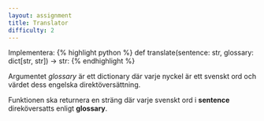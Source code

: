 ```yaml
---
layout: assignment
title: Translator
difficulty: 2
---
```

Implementera:
{% highlight python %}
def translate(sentence: str, glossary: dict[str, str]) -> str:
{% endhighlight %}

Argumentet *glossary* är ett dictionary där varje nyckel är ett svenskt ord och värdet dess engelska direktöversättning.

Funktionen ska returnera en sträng där varje svenskt ord i **sentence** direköversatts enligt **glossary**.

<script>

function randint(a, b) {
    return Math.floor(Math.random() * (b - a + 1)) + a
}

function shuffleObjectKeys(obj) {
    const entries = Object.entries(obj)
    const shuffled = {}

    while (0 < entries.length) {
        const index = Math.floor(Math.random() * entries.length)
        const [key, value] = entries.splice(index, 1)[0]
        shuffled[key] = value
    }

    return shuffled
}

const sentences = [
  {
    "sentence": "hunden skällde på hunden i fönstret och jag blev förvånad",
    "glossary": {
      "hunden": "the dog",
      "skällde": "barked",
      "på": "at",
      "i": "in",
      "fönstret": "the mirror",
      "och": "and",
      "jag": "i",
      "blev": "was",
      "förvånad": "surprised"
    }
  },
  {
    "sentence": "katten sprang upp i rummet och musen rymde",
    "glossary": {
      "katten": "the cat",
      "sprang": "ran",
      "upp": "up",
      "i": "in",
      "rummet": "the room",
      "och": "and",
      "musen": "the mouse",
      "rymde": "escaped"
    }
  },
  {
    "sentence": "flickan gick till parken med sin hund",
    "glossary": {
      "flickan": "the girl",
      "gick": "walked",
      "till": "to",
      "parken": "the park",
      "med": "with",
      "sin": "her",
      "hund": "dog"
    }
  },
  {
    "sentence": "pojken lekte med en boll i trädgården",
    "glossary": {
      "pojken": "the boy",
      "lekte": "played",
      "med": "with",
      "en": "a",
      "boll": "ball",
      "i": "in",
      "trädgården": "the garden"
    }
  },
  {
    "sentence": "katten sov under soffan hela dagen",
    "glossary": {
      "katten": "the cat",
      "sov": "slept",
      "under": "under",
      "soffan": "the sofa",
      "hela": "the whole",
      "dagen": "day"
    }
  },
  {
    "sentence": "de simmade i sjön tills solen gick ner",
    "glossary": {
      "de": "they",
      "simmade": "swam",
      "i": "in",
      "sjön": "the lake",
      "tills": "until",
      "solen": "the sun",
      "gick": "went",
      "ner": "down"
    }
  },
  {
    "sentence": "vi cyklade till skolan varje dag",
    "glossary": {
      "vi": "we",
      "cyklade": "cycled",
      "till": "to",
      "skolan": "the school",
      "varje": "every",
      "dag": "day"
    }
  },
  {
    "sentence": "hon skrev ett brev till sin vän",
    "glossary": {
      "hon": "she",
      "skrev": "wrote",
      "ett": "a",
      "brev": "letter",
      "till": "to",
      "sin": "her",
      "vän": "friend"
    }
  },
  {
    "sentence": "de byggde en koja i skogen",
    "glossary": {
      "de": "they",
      "byggde": "built",
      "en": "a",
      "koja": "hut",
      "i": "in",
      "skogen": "the forest"
    }
  },
  {
    "sentence": "pappan lagade mat i det lilla huset",
    "glossary": {
      "pappan": "the father",
      "lagade": "cooked",
      "mat": "food",
      "i": "in",
      "det": "the",
      "lilla": "small",
      "huset": "house"
    }
  },
  {
    "sentence": "barnet ritade en bil med krita",
    "glossary": {
      "barnet": "the child",
      "ritade": "drew",
      "en": "a",
      "bil": "car",
      "med": "with",
      "krita": "crayon"
    }
  },
  {
    "sentence": "en fisk simmade snabbt i vattnet",
    "glossary": {
      "en": "a",
      "fisk": "fish",
      "simmade": "swam",
      "snabbt": "quickly",
      "i": "in",
      "vattnet": "the water"
    }
  },
  {
    "sentence": "en man satt vid elden och drack te",
    "glossary": {
      "en": "a",
      "man": "man",
      "satt": "sat",
      "vid": "by",
      "elden": "the fire",
      "och": "and",
      "drack": "drank",
      "te": "tea"
    }
  },
  {
    "sentence": "huset hade vita fönster med blommor",
    "glossary": {
      "huset": "the house",
      "hade": "had",
      "vita": "white",
      "fönster": "windows",
      "med": "with",
      "blommor": "flowers"
    }
  },
  {
    "sentence": "barnen sjöng en visa i rummet",
    "glossary": {
      "barnen": "the children",
      "sjöng": "sang",
      "en": "a",
      "visa": "song",
      "i": "in",
      "rummet": "the room"
    }
  },
  {
    "sentence": "hon hittade en bok under sängen",
    "glossary": {
      "hon": "she",
      "hittade": "found",
      "en": "a",
      "bok": "book",
      "under": "under",
      "sängen": "the bed"
    }
  },
  {
    "sentence": "farfar fixade cykeln i garaget",
    "glossary": {
      "farfar": "grandfather",
      "fixade": "fixed",
      "cykeln": "the bike",
      "i": "in",
      "garaget": "the garage"
    }
  },
  {
    "sentence": "de satt tysta vid bordet och log",
    "glossary": {
      "de": "they",
      "satt": "sat",
      "tysta": "quiet",
      "vid": "at",
      "bordet": "the table",
      "och": "and",
      "log": "smiled"
    }
  },
  {
    "sentence": "lampan lyste svagt i natten",
    "glossary": {
      "lampan": "the lamp",
      "lyste": "shone",
      "svagt": "dimly",
      "i": "in",
      "natten": "the night"
    }
  },
  {
    "sentence": "en kvinna gick tyst genom staden",
    "glossary": {
      "en": "a",
      "kvinna": "woman",
      "gick": "walked",
      "tyst": "silently",
      "genom": "through",
      "staden": "the city"
    }
  },
  {
    "sentence": "vinden susade i trädens kronor",
    "glossary": {
      "vinden": "the wind",
      "susade": "whispered",
      "i": "in",
      "trädens": "the trees'",
      "kronor": "crowns"
    }
  },
  {
    "sentence": "isbjörn gick ensam över isen",
    "glossary": {
      "isbjörn": "polar bear",
      "gick": "walked",
      "ensam": "alone",
      "över": "across",
      "isen": "the ice"
    }
  },
  {
    "sentence": "en liten båt gled ut i sjön",
    "glossary": {
      "en": "a",
      "liten": "small",
      "båt": "boat",
      "gled": "glided",
      "ut": "out",
      "i": "into",
      "sjön": "the lake"
    }
  },
  {
    "sentence": "flickan tappade sin hatt i vinden",
    "glossary": {
      "flickan": "the girl",
      "tappade": "dropped",
      "sin": "its",
      "hatt": "hat",
      "i": "in",
      "vinden": "the wind"
    }
  },
  {
    "sentence": "en myra bar ett blad hem",
    "glossary": {
      "en": "an",
      "myra": "ant",
      "bar": "carried",
      "ett": "a",
      "blad": "leaf",
      "hem": "home"
    }
  },
  {
    "sentence": "en pojke skrattade i regnet",
    "glossary": {
      "en": "a",
      "pojke": "boy",
      "skrattade": "laughed",
      "i": "in",
      "regnet": "the rain"
    }
  },
  {
    "sentence": "boken låg kvar vid sängen hela natten",
    "glossary": {
      "boken": "the book",
      "låg": "lay",
      "kvar": "left",
      "vid": "by",
      "sängen": "the bed",
      "hela": "all",
      "natten": "the night"
    }
  },
  {
    "sentence": "de tittade upp mot himlen i tystnad",
    "glossary": {
      "de": "they",
      "tittade": "looked",
      "upp": "up",
      "mot": "toward",
      "himlen": "the sky",
      "i": "in",
      "tystnad": "silence"
    }
  },
  {
    "sentence": "en fågel satt ensam i ett träd",
    "glossary": {
      "en": "a",
      "fågel": "bird",
      "satt": "sat",
      "ensam": "alone",
      "i": "in",
      "ett": "a",
      "träd": "tree"
    }
  },
  {
    "sentence": "mamma gav mig en bok att läsa",
    "glossary": {
      "mamma": "mom",
      "gav": "gave",
      "mig": "me",
      "en": "a",
      "bok": "book",
      "att": "to",
      "läsa": "read"
    }
  },
  {
    "sentence": "han gick hem med sin väska",
    "glossary": {
      "han": "he",
      "gick": "walked",
      "hem": "home",
      "med": "with",
      "sin": "his",
      "väska": "bag"
    }
  },
  {
    "sentence": "vi satt ute och lyssnade till regnet",
    "glossary": {
      "vi": "we",
      "satt": "sat",
      "ute": "outside",
      "och": "and",
      "lyssnade": "listened",
      "till": "to",
      "regnet": "the rain"
    }
  },
  {
    "sentence": "barnet ritade ett hus med rök",
    "glossary": {
      "barnet": "the child",
      "ritade": "drew",
      "ett": "a",
      "hus": "house",
      "med": "with",
      "rök": "smoke"
    }
  },
  {
    "sentence": "de lämnade platsen utan ljud",
    "glossary": {
      "de": "they",
      "lämnade": "left",
      "platsen": "the place",
      "utan": "without",
      "ljud": "sound"
    }
  },
  {
    "sentence": "en katt smög tyst genom rummet",
    "glossary": {
      "en": "a",
      "katt": "cat",
      "smög": "snuck",
      "tyst": "quietly",
      "genom": "through",
      "rummet": "the room"
    }
  },
  {
    "sentence": "ljuset kom in genom fönstret",
    "glossary": {
      "ljuset": "the light",
      "kom": "came",
      "in": "in",
      "genom": "through",
      "fönstret": "the window"
    }
  },
  {
    "sentence": "pappan bar barnet till bilen",
    "glossary": {
      "pappan": "the father",
      "bar": "carried",
      "barnet": "the child",
      "till": "to",
      "bilen": "the car"
    }
  },
  {
    "sentence": "de sprang i regnet med glädje",
    "glossary": {
      "de": "they",
      "sprang": "ran",
      "i": "in",
      "regnet": "the rain",
      "med": "with",
      "glädje": "joy"
    }
  }
]

const solution = `

def translate(sentence, glossary):
    sentence = sentence.split()
    return ' '.join(glossary[word] for word in sentence)

`

new Assignment(
    "translate",
    () => {
        const s = sentences[randint(0, sentences.length-1)]
        return [
            s.sentence,
            shuffleObjectKeys(s.glossary)
        ]
    },
    solution
)

</script>
